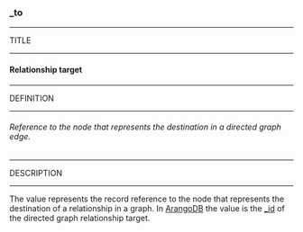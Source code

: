 ### _to



------
TITLE

------

#### Relationship target



------
DEFINITION

------

###### Reference to the node that represents the destination in a directed graph edge.



------
DESCRIPTION

------

The value represents the record reference to the node that represents the destination of a relationship in a graph. In [ArangoDB](https://www.arangodb.com) the value is the [_id](https://www.arangodb.com/docs/stable/getting-started-databases-collections-documents.html) of the directed graph relationship target.